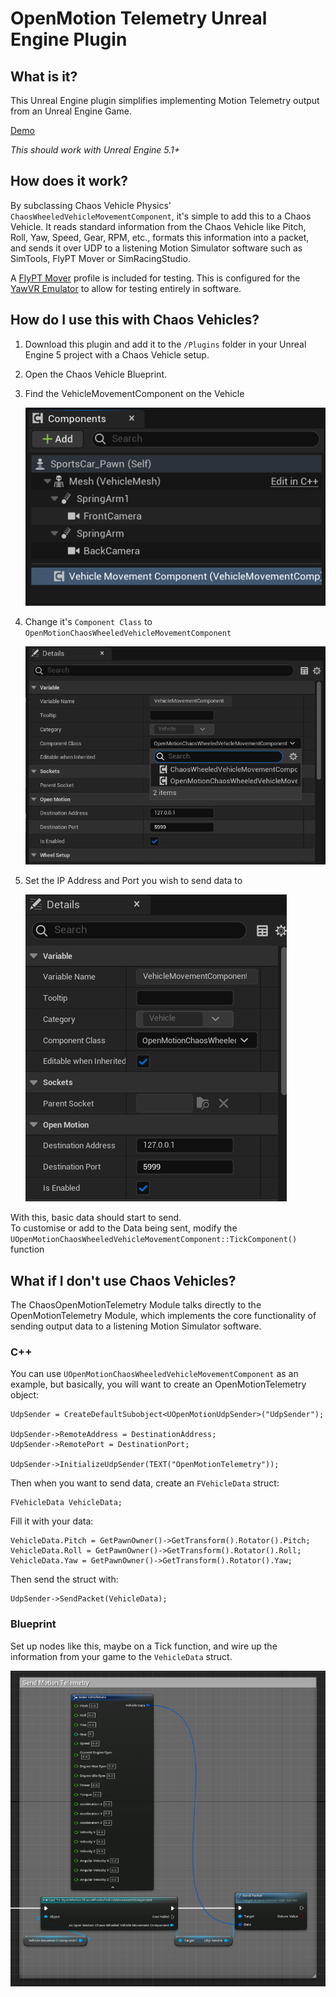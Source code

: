 # OpenMotion Telemetry Unreal Engine Plugin

## What is it?
This Unreal Engine plugin simplifies implementing Motion Telemetry output from an Unreal Engine Game.  

[Demo](web/OpenMotionUnrealTest.gif)

_This should work with Unreal Engine 5.1+_
## How does it work?
By subclassing Chaos Vehicle Physics' `ChaosWheeledVehicleMovementComponent`, it's simple to add this to a Chaos Vehicle. It reads standard information from the Chaos Vehicle like Pitch, Roll, Yaw, Speed, Gear, RPM, etc., formats this information into a packet, and sends it over UDP to a listening Motion Simulator software such as SimTools, FlyPT Mover or SimRacingStudio.

A [FlyPT Mover](https://www.flyptmover.com) profile is included for testing. This is configured for the [YawVR Emulator](https://yaw.one/emulator/winbuild.zip) to allow for testing entirely in software.

## How do I use this with Chaos Vehicles?
1. Download this plugin and add it to the `/Plugins` folder in your Unreal Engine 5 project with a Chaos Vehicle setup.
2. Open the Chaos Vehicle Blueprint.
3. Find the VehicleMovementComponent on the Vehicle

    ![VehicleMovementComponent](Web/1.png)

4. Change it's `Component Class` to `OpenMotionChaosWheeledVehicleMovementComponent`

    ![Component Class](web/3.png)

5. Set the IP Address and Port you wish to send data to

    ![IP and Port](web/4.png)

With this, basic data should start to send.  
To customise or add to the Data being sent, modify the `UOpenMotionChaosWheeledVehicleMovementComponent::TickComponent()` function

## What if I don't use Chaos Vehicles?
The ChaosOpenMotionTelemetry Module talks directly to the OpenMotionTelemetry Module, which implements the core functionality of sending output data to a listening Motion Simulator software.

### C++
You can use `UOpenMotionChaosWheeledVehicleMovementComponent` as an example, but basically, you will want to create an OpenMotionTelemetry object:

	UdpSender = CreateDefaultSubobject<UOpenMotionUdpSender>("UdpSender");

	UdpSender->RemoteAddress = DestinationAddress;
	UdpSender->RemotePort = DestinationPort;

	UdpSender->InitializeUdpSender(TEXT("OpenMotionTelemetry"));

Then when you want to send data, create an `FVehicleData` struct:

	FVehicleData VehicleData;

Fill it with your data:

    VehicleData.Pitch = GetPawnOwner()->GetTransform().Rotator().Pitch;
    VehicleData.Roll = GetPawnOwner()->GetTransform().Rotator().Roll;
    VehicleData.Yaw = GetPawnOwner()->GetTransform().Rotator().Yaw;

Then send the struct with:

	UdpSender->SendPacket(VehicleData);

### Blueprint
Set up nodes like this, maybe on a Tick function, and wire up the information from your game to the `VehicleData` struct.

![Blueprint](web/5.png)
